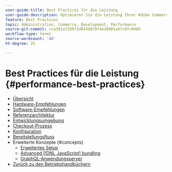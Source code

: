 ```yaml
---
user-guide-title: Best Practices für die Leistung
user-guide-description: Optimieren Sie die Leistung Ihrer Adobe Commerce-Produktionsbereitstellung mithilfe dieser Empfehlungen.
feature: Best Practices
topic: Administration, Commerce, Development, Performance
source-git-commit: cca301a72b972d843b878fae28901a47c8fc0489
workflow-type: tm+mt
source-wordcount: '46'
ht-degree: 2%

---
```



# Best Practices für die Leistung {#performance-best-practices}

- [Übersicht](overview.md)
- [Hardware-Empfehlungen](hardware.md)
- [Software-Empfehlungen](software.md)
- [Referenzarchitektur](reference-architecture.md)
- [Entwicklungsumgebung](development-environment.md)
- [Checkout-Prozess](high-throughput-order-processing.md)
- [Konfiguration](configuration.md)
- [Bereitstellungsfluss](deployment-flow.md)
- Erweiterte Konzepte {#concepts}
   - [Erweitertes Setup](advanced-setup.md)
   - [Advanced [!DNL JavaScript] bundling](advanced-js-bundling.md)
   - [GraphQL-Anwendungsserver](application-server.md)
- [Zurück zu den Betriebshandbüchern](https://experienceleague.adobe.com/docs/commerce-operations/operational-guides/home.html?lang=de)
